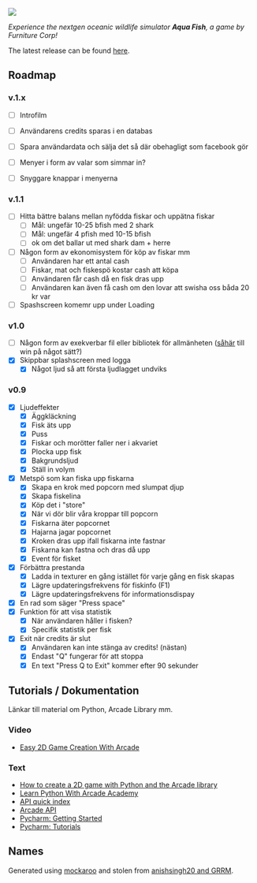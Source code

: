 ![](https://raw.githubusercontent.com/owlnical/fc-aqua-fish/master/assets/images/banner.svg?sanitize=true)

*Experience the nextgen oceanic wildlife simulator **Aqua Fish**, a game by Furniture Corp!*

The latest release can be found [here](https://github.com/owlnical/fc-aqua-fish/releases).

## Roadmap

### v.1.x
- [ ] Introfilm
- [ ] Användarens credits sparas i en databas
- [ ] Spara användardata och sälja det så där obehagligt som facebook gör
- [ ] Menyer i form av valar som simmar in?
- [ ] Snyggare knappar i menyerna


### v.1.1
- [ ] Hitta bättre balans mellan nyfödda fiskar och uppätna fiskar
  - [ ] Mål: ungefär 10-25 bfish med 2 shark
  - [ ] Mål: ungefär 4 pfish med 10-15 bfish
  - [ ] ok om det ballar ut med shark dam + herre
- [ ] Någon form av ekonomisystem för köp av fiskar mm
  - [ ] Användaren har ett antal cash
  - [ ] Fiskar, mat och fiskespö kostar cash att köpa
  - [ ] Användaren får cash då en fisk dras upp
  - [ ] Användaren kan även få cash om den lovar att swisha oss båda 20 kr var
- [ ] Spashscreen komemr upp under Loading

### v1.0
- [ ] Någon form av exekverbar fil eller bibliotek för allmänheten ([såhär](http://arcade.academy/examples/pyinstaller.html) till win på något sätt?)
- [x] Skippbar splashscreen med logga
  - [x] Något ljud så att första ljudlagget undviks

### v0.9
- [x] Ljudeffekter
  - [x] Äggkläckning
  - [x] Fisk äts upp
  - [x] Puss
  - [x] Fiskar och morötter faller ner i akvariet
  - [x] Plocka upp fisk
  - [x] Bakgrundsljud
  - [x] Ställ in volym
- [x] Metspö som kan fiska upp fiskarna
  - [x] Skapa en krok med popcorn med slumpat djup
  - [x] Skapa fiskelina
  - [x] Köp det i "store"
  - [x] När vi dör blir våra kroppar till popcorn
  - [x] Fiskarna äter popcornet
  - [x] Hajarna jagar popcornet
  - [x] Kroken dras upp ifall fiskarna inte fastnar
  - [x] Fiskarna kan fastna och dras då upp
  - [x] Event för fisket
- [x] Förbättra prestanda
  - [x] Ladda in texturer en gång istället för varje gång en fisk skapas
  - [x] Lägre updateringsfrekvens för fiskinfo (F1)
  - [x] Lägre updateringsfrekvens för informationsdispay
- [x] En rad som säger "Press space"
- [x] Funktion för att visa statistik
  - [x] När användaren håller i fisken?
  - [x] Specifik statistik per fisk
- [x] Exit när credits är slut
  - [x] Användaren kan inte stänga av credits! (nästan)
  - [x] Endast "Q" fungerar för att stoppa
  - [x] En text "Press Q to Exit" kommer efter 90 sekunder

## Tutorials / Dokumentation

Länkar till material om Python, Arcade Library mm.

### Video

- [Easy 2D Game Creation With Arcade](https://www.youtube.com/watch?v=8InKwiysVIk)

### Text

- [How to create a 2D game with Python and the Arcade library](https://opensource.com/article/18/4/easy-2d-game-creation-python-and-arcade)
- [Learn Python With Arcade Academy](https://arcade-book.readthedocs.io/en/latest/)
- [API quick index](http://arcade.academy/quick_index.html)
- [Arcade API](http://arcade.academy/arcade.html)
- [Pycharm: Getting Started](https://confluence.jetbrains.com/display/PYH/Getting+Started+with+PyCharm)
- [Pycharm: Tutorials](https://confluence.jetbrains.com/display/PYH/PyCharm+Tutorials)

## Names

Generated using [mockaroo](https://mockaroo.com/) and stolen from [anishsingh20 and GRRM](https://github.com/anishsingh20/Network-Analysis-of-Game-of-Thrones).
